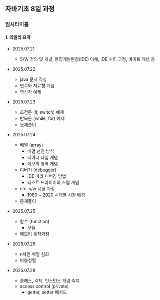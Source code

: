 ## 자바기초 8일 과정


### 임시타이틀

#### 1. 데일리 요약
- 2025.07.21 
    * S/W 정의 및 개념, 통합개발환경(IDE) 이해, IDE 처리 과정, 바이트 개념 등

- 2025.07.22
    * java 문서 작성
    * 변수와 자료형 개념
    * 연산자 예제

- 2025.07.23
    * 조건문 (if, switch) 예제    
    * 반복문 (while, for) 예제
    * 문제풀이  

- 2025.07.24
    * 배열 (array)
        - 배열 선언 방식
        - 데이터 타입 개념
        - 메모리 영역 개념
    * 디버거 (debugger)
        - IDE 따라 디버깅 방법
        - 테스트 드라이버와 스텁 개념
    * etc. s/w 시장 과정
        - 1980 ~ 2020 시대별 시장 배경
    * 문제풀이

- 2025.07.25
    * 함수 (function)
        - 모듈
    * 메모리 동작과정

- 2025.07.28
    * n차원 배열 심화
    * 버블정렬

- 2025.07.28
    * 클래스, 객체, 인스턴스 개념 숙지
    * access control (private)
        - getter, setter 메서드